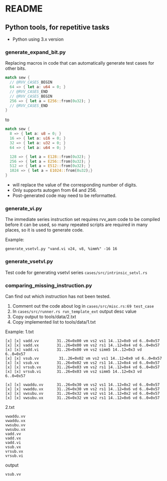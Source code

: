 # README


## Python tools, for repetitive tasks

* Python using 3.x version

### generate_expand_bit.py
Replacing macros in code that can automatically generate test cases for other bits.

```Rust
match sew {
  // @RVV_CASES_BEGIN
  64 => { let a: u64 = 0; }
  // @RVV_CASES_END
  // @RVV_CASES_BEGIN
  256 => { let a = E256::from(0u32); }
  // @RVV_CASES_END
}
```
to
``` Rust
match sew {
  8 => { let a: u8 = 0; }
  16 => { let a: u16 = 0; }
  32 => { let a: u32 = 0; }
  64 => { let a: u64 = 0; }

  128 => { let a = E128::from(0u32); }
  256 => { let a = E256::from(0u32); }
  512 => { let a = E512::from(0u32); }
  1024 => { let a = E1024::from(0u32);}
}
```
* will replace the value of the corresponding number of digits.
* Only supports autogen from 64 and 256.
* Post-generated code may need to be reformatted.


### generate_vi.py
The immediate series instruction set requires rvv_asm code to be compiled before it can be used, so many repeated scripts are required in many places, so it is used to generate code.

Example:
```shell
generate_vsetvl.py "vand.vi v24, v8, %imm%" -16 16
```

### generate_vsetvl.py
Test code for generating vsetvl series
``` cases/src/intrinsic_setvl.rs ```



### comparing_missing_instruction.py
Can find out which instruction has not been tested.

1. Comment out the code about log in ```cases/src/misc.rs:69 test_case```
2. In ```cases/src/runner.rs run_template_ext``` output desc value
3. Copy output to tools/data/2.txt
4. Copy implemented list to tools/data/1.txt

Example:
1.txt
```
[x] [x] vadd.vv        31..26=0x00 vm vs2 vs1 14..12=0x0 vd 6..0=0x57
[x] [x] vadd.vx        31..26=0x00 vm vs2 rs1 14..12=0x4 vd 6..0=0x57
[x] [x] vadd.vi        31..26=0x00 vm vs2 simm5 14..12=0x3 vd 6..0=0x57
[x] [x] vsub.vv         31..26=0x02 vm vs2 vs1 14..12=0x0 vd 6..0=0x57
[x] [x] vsub.vx        31..26=0x02 vm vs2 rs1 14..12=0x4 vd 6..0=0x57
[x] [x] vrsub.vx       31..26=0x03 vm vs2 rs1 14..12=0x4 vd 6..0=0x57
[x] [x] vrsub.vi       31..26=0x03 vm vs2 simm5 14..12=0x3 vd 6..0=0x57

[x] [x] vwaddu.vv      31..26=0x30 vm vs2 vs1 14..12=0x2 vd 6..0=0x57
[x] [x] vwaddu.vx      31..26=0x30 vm vs2 rs1 14..12=0x6 vd 6..0=0x57
[x] [x] vwsubu.vv      31..26=0x32 vm vs2 vs1 14..12=0x2 vd 6..0=0x57
[x] [x] vwsubu.vx      31..26=0x32 vm vs2 rs1 14..12=0x6 vd 6..0=0x57
```

2.txt
```
vwaddu.vv
vwaddu.vx
vwsubu.vv
vwsubu.vx
vadd.vv
vadd.vx
vadd.vi
vsub.vx
vrsub.vx
vrsub.vi
```

output
```
vsub.vv
```